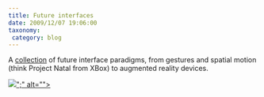 ```yaml
---
title: Future interfaces
date: 2009/12/07 19:06:00
taxonomy: 
 category: blog 
---
```


A [collection](http://www.uxbooth.com/blog/the-future-of-interface-design/) of future interface paradigms, from gestures and spatial motion (think Project Natal from XBox) to augmented reality devices.

![](http://lh4.ggpht.com/_-8eBgLSYyzA/Sx1SUQQhM2I/AAAAAAAAFH4/4Gt8mFnLOnU/videoadb7ddd9662f%5B3%5D.jpg?imgmax=800)[</param></embed></object></div>";" alt="">](http://www.youtube.com/watch?v=8Ff7SzP4gfg&color1=0xb1b1b1&color2=0xcfcfcf&hl=en_US&feature=player_embedded&fs=1)

